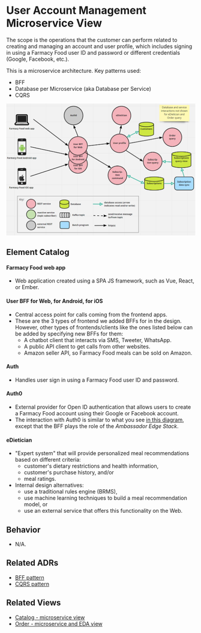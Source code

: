 # User Account Management Microservice View 
The scope is the operations that the customer can perform related to creating and managing an account and user profile,
which includes signing in using a Farmacy Food user ID and password or different credentials (Google, Facebook, etc.). 

This is a microservice architecture. Key patterns used:
- BFF
- Database per Microservice (aka Database per Service)
- CQRS 

![User account management runtime view](../images/user-account-mgmt-runtime-view-primary.png?raw=true)

## Element Catalog 

#### Farmacy Food web app
- Web application created using a SPA JS framework, such as Vue, React, or Ember.

#### User BFF for Web, for Android, for iOS
- Central access point for calls coming from the frontend apps.
- These are the 3 types of frontend we added BFFs for in the design. However, other types of frontends/clients like the
ones listed below can be added by specifying new BFFs for them:
    - A chatbot client that interacts via SMS, Tweeter, WhatsApp. 
    - A public API client to get calls from other websites.
    - Amazon seller API, so Farmacy Food meals can be sold on Amazon.

#### Auth
- Handles user sign in using a Farmacy Food user ID and password.

#### Auth0
- External provider for Open ID authentication that allows users to create a Farmacy Food account using their Google or
Facebook account.
- The interaction with Auth0 is similar to what you see [in this diagram](https://www.getambassador.io/docs/latest/topics/using/filters/oauth2/#the-ambassador-authentication-flow), except that the BFF plays the role of the *Ambassador Edge Stack*.

#### eDietician
- "Expert system" that will provide personalized meal recommendations based on different criteria:
    - customer's dietary restrictions and health information,
    - customer's purchase history, and/or
    - meal ratings.
- Internal design alternatives:
    - use a traditional rules engine (BRMS),
    - use machine learning techniques to build a meal recommendation model, or
    - use an external service that offers this functionality on the Web.


## Behavior
- N/A.
 
## Related ADRs 
- [BFF pattern](../ADRs/ADR002-bff-pattern.md)
- [CQRS pattern](../ADRs/ADR004-cqrs-pattern.md)

## Related Views
- [Catalog - microservice view](catalog-runtime-view.md)
- [Order - microservice and EDA view](order-runtime-view.md)
